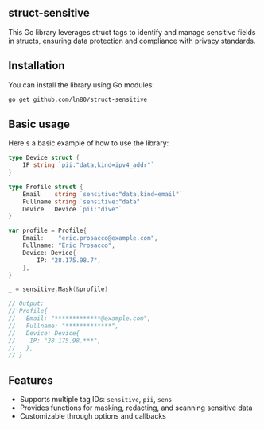 

## struct-sensitive

This Go library leverages struct tags to identify and manage sensitive fields in structs, ensuring data protection and compliance with privacy standards.

## Installation
You can install the library using Go modules:
```bash
go get github.com/ln80/struct-sensitive
```

## Basic usage

Here's a basic example of how to use the library:

```go
type Device struct {
	IP string `pii:"data,kind=ipv4_addr"`
}

type Profile struct {
    Email    string `sensitive:"data,kind=email"`
    Fullname string `sensitive:"data"`
    Device   Device `pii:"dive"`
}

var profile = Profile{
	Email:    "eric.prosacco@example.com",
	Fullname: "Eric Prosacco",
	Device: Device{
		IP: "28.175.98.7",
	},
}

_ = sensitive.Mask(&profile)

// Output:
// Profile{
//   Email: "*************@example.com",
//   Fullname: "*************",
//   Device: Device{
//    IP: "28.175.98.***",
//   },
// }
```

## Features
- Supports multiple tag IDs: `sensitive`, `pii`, `sens`
- Provides functions for masking, redacting, and scanning sensitive data
- Customizable through options and callbacks